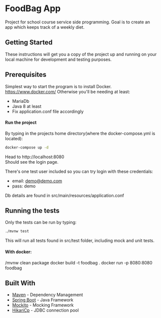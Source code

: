 # FoodBag App

Project for school course service side programming.
Goal is to create an app which keeps track of a weekly diet.

## Getting Started
These instructions will get you a copy of the project up and running on your local machine for development and testing purposes. 

## Prerequisites
Simplest way to start the program is to install Docker. https://www.docker.com/
Otherwise you'll be needing at least:
* MariaDb
* Java 8 at least
* Fix application.conf file accordingly 


#### Run the project
By typing in the projects home directory(where the docker-compose.yml is located):
````bash
docker-compose up -d
````

Head to http://localhost:8080<br>
Should see the login page.

There's one test user included so you can try login with these credentials:
* email: demo@demo.com
* pass: demo

Db details are found in src/main/resources/application.conf

## Running the tests
Only the tests can be run by typing:
````bash
./mvnw test
````

This will run all tests found in src/test folder, including mock and unit tests.

#### With docker:
/mvnw clean package
docker build -t foodbag .
docker run -p 8080:8080 foodbag

## Built With
* [Maven](https://maven.apache.org/) - Dependency Management
* [Spring Boot](https://spring.io/projects/spring-boot) - Java Framework
* [Mockito](https://site.mockito.org/) - Mocking Framework
* [HikariCp](https://github.com/brettwooldridge/HikariCP) - JDBC connection pool

